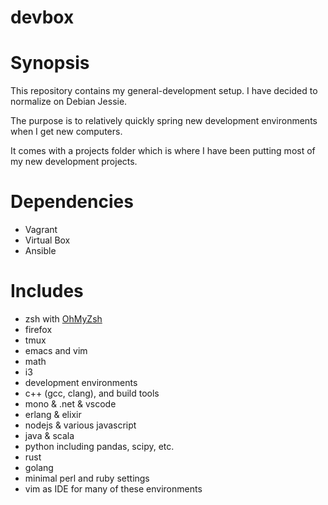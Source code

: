 devbox
=============

# Synopsis
This repository contains my general-development setup. I have
decided to normalize on Debian Jessie.

The purpose is to relatively quickly spring new development environments
when I get new computers.

It comes with a projects folder which is where I have been putting most of
my new development projects.

# Dependencies
- Vagrant
- Virtual Box
- Ansible

# Includes
- zsh with [OhMyZsh](https://github.com/robbyrussell/oh-my-zsh)
- firefox
- tmux
- emacs and vim
- math
- i3
- development environments
 - c++ (gcc, clang), and build tools
 - mono & .net & vscode
 - erlang & elixir
 - nodejs & various javascript
 - java & scala
 - python including pandas, scipy, etc.
 - rust
 - golang
 - minimal perl and ruby settings
 - vim as IDE for many of these environments
